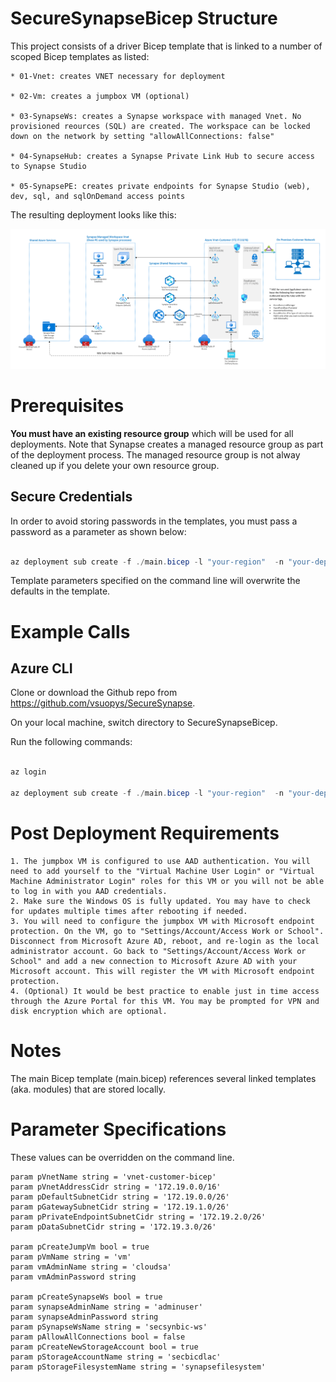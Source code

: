 # SecureSynapseBicep Structure

This project consists of a driver Bicep template that is linked to a number of scoped Bicep templates as listed:
```
* 01-Vnet: creates VNET necessary for deployment

* 02-Vm: creates a jumpbox VM (optional)

* 03-SynapseWs: creates a Synapse workspace with managed Vnet. No provisioned reources (SQL) are created. The workspace can be locked down on the network by setting "allowAllConnections: false"

* 04-SynapseHub: creates a Synapse Private Link Hub to secure access to Synapse Studio

* 05-SynapsePE: creates private endpoints for Synapse Studio (web), dev, sql, and sqlOnDemand access points
```

The resulting deployment looks like this:

![Deployed Architecture](images/deployedArchitecture.png?raw=true "Architecture")

# Prerequisites
**You must have an existing resource group** which will be used for all deployments. Note that Synapse creates a managed resource group as part of the deployment process. The managed resource group is not alway cleaned up if you delete your own resource group.

## Secure Credentials
In order to avoid storing passwords in the templates, you must pass a password as a parameter as shown below:
```powershell

az deployment sub create -f ./main.bicep -l "your-region"  -n "your-deployment-name"" -p pCreateJumpVm=true pCreateSynapseWs=true vmAdminPassword="your-vm-password" synapseAdminPassword="your-Synapse-password"
```

Template parameters specified on the command line will overwrite the defaults in the template.

# Example Calls

## Azure CLI
Clone or download the Github repo from https://github.com/vsuopys/SecureSynapse.

On your local machine, switch directory to SecureSynapseBicep.

Run the following commands:

```powershell

az login

az deployment sub create -f ./main.bicep -l "your-region"  -n "your-deployment-name"" -p pCreateJumpVm=true pCreateSynapseWs=true vmAdminPassword="your-vm-password" synapseAdminPassword="your-Synapse-password"
```

# Post Deployment Requirements
```
1. The jumpbox VM is configured to use AAD authentication. You will need to add yourself to the "Virtual Machine User Login" or "Virtual Machine Administrator Login" roles for this VM or you will not be able to log in with you AAD credentials.
2. Make sure the Windows OS is fully updated. You may have to check for updates multiple times after rebooting if needed.
3. You will need to configure the jumpbox VM with Microsoft endpoint protection. On the VM, go to "Settings/Account/Access Work or School". Disconnect from Microsoft Azure AD, reboot, and re-login as the local administrator account. Go back to "Settings/Account/Access Work or School" and add a new connection to Microsoft Azure AD with your Microsoft account. This will register the VM with Microsoft endpoint protection.
4. (Optional) It would be best practice to enable just in time access through the Azure Portal for this VM. You may be prompted for VPN and disk encryption which are optional.
```

# Notes
The main Bicep template (main.bicep) references several linked templates (aka. modules) that are stored locally.

# Parameter Specifications
These values can be overridden on the command line.

```bicep
param pVnetName string = 'vnet-customer-bicep'
param pVnetAddressCidr string = '172.19.0.0/16'
param pDefaultSubnetCidr string = '172.19.0.0/26'
param pGatewaySubnetCidr string = '172.19.1.0/26'
param pPrivateEndpointSubnetCidr string = '172.19.2.0/26'
param pDataSubnetCidr string = '172.19.3.0/26'

param pCreateJumpVm bool = true
param pVmName string = 'vm'
param vmAdminName string = 'cloudsa'
param vmAdminPassword string

param pCreateSynapseWs bool = true
param synapseAdminName string = 'adminuser'
param synapseAdminPassword string
param pSynapseWsName string = 'secsynbic-ws'
param pAllowAllConnections bool = false
param pCreateNewStorageAccount bool = true
param pStorageAccountName string = 'secbicdlac'
param pStorageFilesystemName string = 'synapsefilesystem'
```